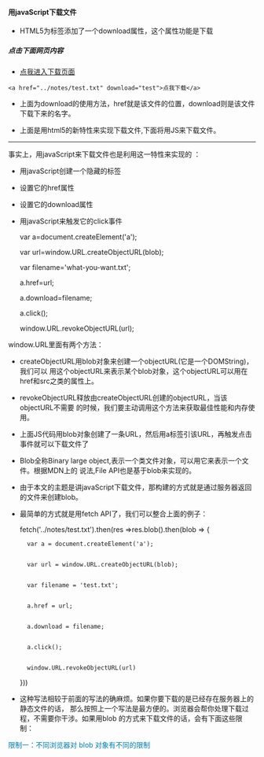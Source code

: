 #### 用javaScript下载文件
* HTML5为<a>标签添加了一个download属性，这个属性功能是下载

##### 点击下面网页内容
* [点我进入下载页面](http://lemon83.github.io/notes/down/down.html)


 `<a href="../notes/test.txt" download="test">点我下载</a>`

* 上面为download的使用方法，href就是该文件的位置，download则是该文件下载下来的名字。

* 上面是用html5的新特性来实现下载文件,下面将用JS来下载文件。

***

事实上，用javaScript来下载文件也是利用这一特性来实现的 ：
* 用javaScript创建一个隐藏的<a>标签
* 设置它的href属性
* 设置它的download属性
* 用javaScript来触发它的click事件

    var a=document.createElement('a');

    var url=window.URL.createObjectURL(blob);

    var filename='what-you-want.txt';

    a.href=url;

    a.download=filename;

    a.click();

    window.URL.revokeObjectURL(url);

window.URL里面有两个方法：
* createObjectURL用blob对象来创建一个objectURL(它是一个DOMString)，我们可以
用这个objectURL来表示某个blob对象，这个objectURL可以用在href和src之类的属性上。

* revokeObjectURL释放由createObjectURL创建的objectURL，当该objectURL不需要
的时候，我们要主动调用这个方法来获取最佳性能和内存使用。

* 上面JS代码用blob对象创建了一条URL，然后用a标签引该URL，再触发点击事件就可以下载文件了


* Blob全称Binary large object,表示一个类文件对象，可以用它来表示一个文件。根据MDN上的
说法,File API也是基于blob来实现的。

* 由于本文的主题是讲javaScript下载文件，那构建的方式就是通过服务器返回的文件来创建blob。

* 最简单的方式就是用fetch API了，我们可以整合上面的例子：



    fetch('../notes/test.txt').then(res =>res.blob().then(blob => {


        var a = document.createElement('a');


        var url = window.URL.createObjectURL(blob);


        var filename = 'test.txt';


        a.href = url;


        a.download = filename;


        a.click();


        window.URL.revokeObjectURL(url)


    }))



* 这种写法相较于前面的写法的确麻烦。如果你要下载的是已经存在服务器上的静态文件的话，
那么按照上一个写法是最方便的。浏览器会帮你处理下载过程，不需要你干涉。如果用blob
的方式来下载文件的话，会有下面这些限制：

<font color=#007AAA>限制一：不同浏览器对 blob 对象有不同的限制</font>




